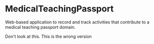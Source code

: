# MedicalTeachingPassport
Web-based application to record and track activities that contribute to a medical teaching passport domain.

Don't look at this. This is the wrong version
